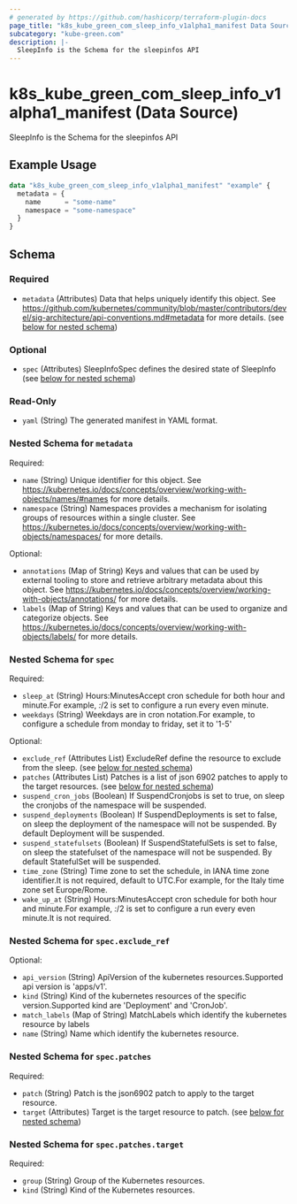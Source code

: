 ```yaml
---
# generated by https://github.com/hashicorp/terraform-plugin-docs
page_title: "k8s_kube_green_com_sleep_info_v1alpha1_manifest Data Source - terraform-provider-k8s"
subcategory: "kube-green.com"
description: |-
  SleepInfo is the Schema for the sleepinfos API
---
```


# k8s_kube_green_com_sleep_info_v1alpha1_manifest (Data Source)

SleepInfo is the Schema for the sleepinfos API

## Example Usage

```terraform
data "k8s_kube_green_com_sleep_info_v1alpha1_manifest" "example" {
  metadata = {
    name      = "some-name"
    namespace = "some-namespace"
  }
}
```

<!-- schema generated by tfplugindocs -->
## Schema

### Required

- `metadata` (Attributes) Data that helps uniquely identify this object. See https://github.com/kubernetes/community/blob/master/contributors/devel/sig-architecture/api-conventions.md#metadata for more details. (see [below for nested schema](#nestedatt--metadata))

### Optional

- `spec` (Attributes) SleepInfoSpec defines the desired state of SleepInfo (see [below for nested schema](#nestedatt--spec))

### Read-Only

- `yaml` (String) The generated manifest in YAML format.

<a id="nestedatt--metadata"></a>
### Nested Schema for `metadata`

Required:

- `name` (String) Unique identifier for this object. See https://kubernetes.io/docs/concepts/overview/working-with-objects/names/#names for more details.
- `namespace` (String) Namespaces provides a mechanism for isolating groups of resources within a single cluster. See https://kubernetes.io/docs/concepts/overview/working-with-objects/namespaces/ for more details.

Optional:

- `annotations` (Map of String) Keys and values that can be used by external tooling to store and retrieve arbitrary metadata about this object. See https://kubernetes.io/docs/concepts/overview/working-with-objects/annotations/ for more details.
- `labels` (Map of String) Keys and values that can be used to organize and categorize objects. See https://kubernetes.io/docs/concepts/overview/working-with-objects/labels/ for more details.


<a id="nestedatt--spec"></a>
### Nested Schema for `spec`

Required:

- `sleep_at` (String) Hours:MinutesAccept cron schedule for both hour and minute.For example, *:*/2 is set to configure a run every even minute.
- `weekdays` (String) Weekdays are in cron notation.For example, to configure a schedule from monday to friday, set it to '1-5'

Optional:

- `exclude_ref` (Attributes List) ExcludeRef define the resource to exclude from the sleep. (see [below for nested schema](#nestedatt--spec--exclude_ref))
- `patches` (Attributes List) Patches is a list of json 6902 patches to apply to the target resources. (see [below for nested schema](#nestedatt--spec--patches))
- `suspend_cron_jobs` (Boolean) If SuspendCronjobs is set to true, on sleep the cronjobs of the namespace will be suspended.
- `suspend_deployments` (Boolean) If SuspendDeployments is set to false, on sleep the deployment of the namespace will not be suspended. By default Deployment will be suspended.
- `suspend_statefulsets` (Boolean) If SuspendStatefulSets is set to false, on sleep the statefulset of the namespace will not be suspended. By default StatefulSet will be suspended.
- `time_zone` (String) Time zone to set the schedule, in IANA time zone identifier.It is not required, default to UTC.For example, for the Italy time zone set Europe/Rome.
- `wake_up_at` (String) Hours:MinutesAccept cron schedule for both hour and minute.For example, *:*/2 is set to configure a run every even minute.It is not required.

<a id="nestedatt--spec--exclude_ref"></a>
### Nested Schema for `spec.exclude_ref`

Optional:

- `api_version` (String) ApiVersion of the kubernetes resources.Supported api version is 'apps/v1'.
- `kind` (String) Kind of the kubernetes resources of the specific version.Supported kind are 'Deployment' and 'CronJob'.
- `match_labels` (Map of String) MatchLabels which identify the kubernetes resource by labels
- `name` (String) Name which identify the kubernetes resource.


<a id="nestedatt--spec--patches"></a>
### Nested Schema for `spec.patches`

Required:

- `patch` (String) Patch is the json6902 patch to apply to the target resource.
- `target` (Attributes) Target is the target resource to patch. (see [below for nested schema](#nestedatt--spec--patches--target))

<a id="nestedatt--spec--patches--target"></a>
### Nested Schema for `spec.patches.target`

Required:

- `group` (String) Group of the Kubernetes resources.
- `kind` (String) Kind of the Kubernetes resources.
